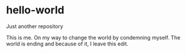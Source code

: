 # hello-world
Just another repository

This is me. On my way to change the world by condemning myself.
The world is ending and because of it, I leave this edit.
